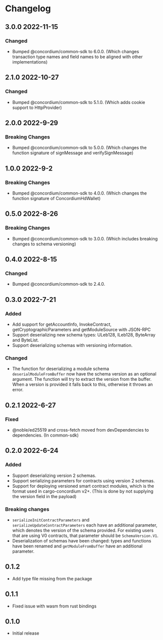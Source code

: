 # Changelog

## 3.0.0 2022-11-15

### Changed

- Bumped @concordium/common-sdk to 6.0.0. (Which changes transaction type names and field names to be aligned with other implementations)

## 2.1.0 2022-10-27

### Changed

- Bumped @concordium/common-sdk to 5.1.0. (Which adds cookie support to HttpProvider)

## 2.0.0 2022-9-29

### Breaking Changes

- Bumped @concordium/common-sdk to 5.0.0. (Which changes the function signature of signMessage and verifySignMessage)

## 1.0.0 2022-9-2

### Breaking Changes

- Bumped @concordium/common-sdk to 4.0.0. (Which changes the function signature of ConcordiumHdWallet)

## 0.5.0 2022-8-26

### Breaking Changes

- Bumped @concordium/common-sdk to 3.0.0. (Which includes breaking changes to schema versioning)

## 0.4.0 2022-8-15

### Changed

- Bumped @concordium/common-sdk to 2.4.0.

## 0.3.0 2022-7-21

### Added

- Add support for getAccountInfo, InvokeContract, getCryptographicParameters and getModuleSource with JSON-RPC
- Support deserializing new schema types: ULeb128, ILeb128, ByteArray and ByteList.
- Support deserializing schemas with versioning information.

### Changed

- The function for deserializing a module schema `deserialModuleFromBuffer` now have the schema version as an optional argument. The function will try to extract the version from the buffer. When a version is provided it falls back to this, otherwise it throws an error.

## 0.2.1 2022-6-27

### Fixed

- @noble/ed25519 and cross-fetch moved from devDependencies to dependencies. (In common-sdk)

## 0.2.0 2022-6-24

### Added

- Support deserializing version 2 schemas.
- Support serializing parameters for contracts using version 2 schemas.
- Support for deploying versioned smart contract modules, which is the format used in cargo-concordium v2+. (This is done by not supplying the version field in the payload)

### Breaking changes

- `serializeInitContractParameters` and `serializeUpdateContractParameters` each have an additional parameter, which denotes the version of the schema provided. For existing users that are using V0 contracts, that parameter should be `SchemaVersion.V1`.
- Deserialization of schemas have been changed: types and functions have been renamed and `getModuleFromBuffer` have an additional parameter.

## 0.1.2

- Add type file missing from the package

## 0.1.1

-   Fixed issue with wasm from rust bindings

## 0.1.0

-   Initial release
